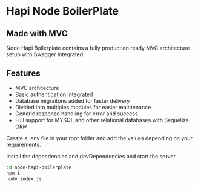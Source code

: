 # Hapi Node BoilerPlate
## Made with MVC


Node Hapi Boilerplate contains a fully production ready MVC architecture setup with Swagger integrated

## Features

- MVC architecture
- Basic authentication integrated
- Database migraitons added for faster delivery
- Divided into multiples modules for easier maintenance
- Generic response handling for error and success
- Full support for MYSQL and other relational databases with Sequelize ORM

Create a .env file in your root folder and add the values depending on your requirements.

Install the dependencies and devDependencies and start the server.

```sh
cd node-hapi-boilerplate
npm i
node index.js
```
